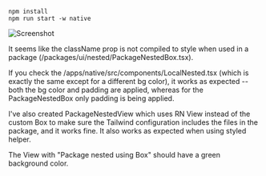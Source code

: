 ```
npm install
npm run start -w native
```

![Screenshot](https://i.imgur.com/DHOjfOP_d.webp?maxwidth=760&fidelity=grand)

It seems like the className prop is not compiled to style when used in a package (/packages/ui/nested/PackageNestedBox.tsx).

If you check the /apps/native/src/components/LocalNested.tsx (which is exactly the same except for a different bg color), it works as expected -- both the bg color and padding are applied, whereas for the PackageNestedBox only padding is being applied.

I've also created PackageNestedView which uses RN View instead of the custom Box to make sure the Tailwind configuration includes the files in the package, and it works fine. It also works as expected when using styled helper.

The View with "Package nested using Box" should have a green background color.
